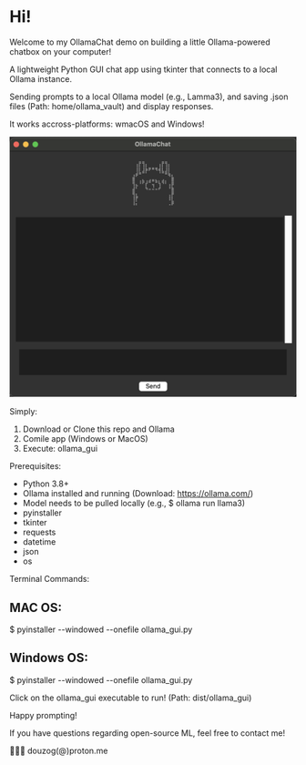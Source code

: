 # Hi! 
Welcome to my OllamaChat demo on building a little Ollama-powered chatbox on your computer!

A lightweight Python GUI chat app using tkinter that connects to a local Ollama instance.

Sending prompts to a local Ollama model (e.g., Lamma3), and saving .json files (Path: home/ollama_vault) and display responses.

It works accross-platforms: wmacOS and Windows!

![alt text](Ollama_gui.png)

Simply:
1. Download or Clone this repo and Ollama
2. Comile app (Windows or MacOS)
3. Execute: ollama_gui

Prerequisites:
- Python 3.8+
- Ollama installed and running (Download: https://ollama.com/)
- Model needs to be pulled locally (e.g., $ ollama run llama3)
- pyinstaller
- tkinter
- requests
- datetime 
- json
- os

Terminal Commands:
## MAC OS:
$ pyinstaller --windowed --onefile ollama_gui.py

## Windows OS:
$ pyinstaller --windowed --onefile ollama_gui.py

Click on the ollama_gui executable to run! (Path: dist/ollama_gui)

Happy prompting!

If you have questions regarding open-source ML, feel free to contact me!

🥷🏼👾 douzog(@)proton.me